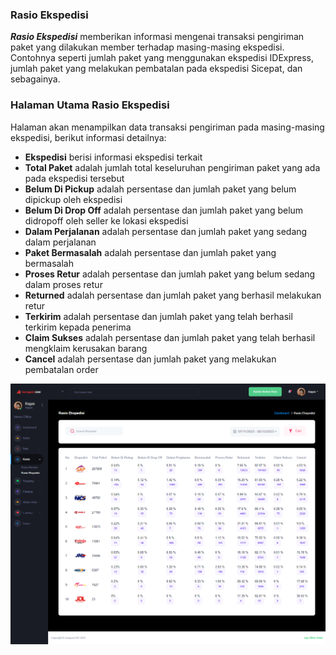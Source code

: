### Rasio Ekspedisi

<b>_Rasio Ekspedisi_</b> memberikan informasi mengenai transaksi pengiriman paket yang dilakukan member terhadap masing-masing ekspedisi. Contohnya seperti jumlah paket yang menggunakan ekspedisi IDExpress, jumlah paket yang melakukan pembatalan pada ekspedisi Sicepat, dan sebagainya.

### Halaman Utama Rasio Ekspedisi

Halaman akan menampilkan data transaksi pengiriman pada masing-masing ekspedisi, berikut informasi detailnya: <br>

- <b>Ekspedisi</b> berisi informasi ekspedisi terkait
- <b>Total Paket</b> adalah jumlah total keseluruhan pengiriman paket yang ada pada ekspedisi tersebut
- <b>Belum Di Pickup</b> adalah persentase dan jumlah paket yang belum dipickup oleh ekspedisi
- <b>Belum Di Drop Off</b> adalah persentase dan jumlah paket yang belum didropoff oleh seller ke lokasi ekspedisi
- <b>Dalam Perjalanan</b> adalah persentase dan jumlah paket yang sedang dalam perjalanan
- <b>Paket Bermasalah</b> adalah persentase dan jumlah paket yang bermasalah
- <b>Proses Retur</b> adalah persentase dan jumlah paket yang belum sedang dalam proses retur
- <b>Returned</b> adalah persentase dan jumlah paket yang berhasil melakukan retur
- <b>Terkirim</b> adalah persentase dan jumlah paket yang telah berhasil terkirim kepada penerima
- <b>Claim Sukses</b> adalah persentase dan jumlah paket yang telah berhasil mengklaim kerusakan barang
- <b>Cancel</b> adalah persentase dan jumlah paket yang melakukan pembatalan order

![image](resio-ekspedisi.png)
